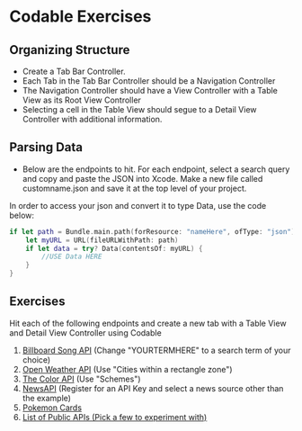 # Codable Exercises

## Organizing Structure

- Create a Tab Bar Controller.  
- Each Tab in the Tab Bar Controller should be a Navigation Controller
- The Navigation Controller should have a View Controller with a Table View as its Root View Controller
- Selecting a cell in the Table View should segue to a Detail View Controller with additional information.

## Parsing Data

- Below are the endpoints to hit.  For each endpoint, select a search query and copy and paste the JSON into Xcode.  Make a new file called customname.json and save it at the top level of your project.


In order to access your json and convert it to type Data, use the code below:

```swift
if let path = Bundle.main.path(forResource: "nameHere", ofType: "json") {
    let myURL = URL(fileURLWithPath: path)
    if let data = try? Data(contentsOf: myURL) {
		//USE Data HERE
    }
}
```


## Exercises

Hit each of the following endpoints and create a new tab with a Table View and Detail View Controller using Codable

1. [Billboard Song API](http://billboard.modulo.site/search/song?q=YOURTERMHERE) (Change "YOURTERMHERE" to a search term of your choice)
2. [Open Weather API](https://openweathermap.org/current) (Use "Cities within a rectangle zone")
3. [The Color API](http://www.thecolorapi.com/docs) (Use "Schemes")
4. [NewsAPI](https://newsapi.org/) (Register for an API Key and select a news source other than the example)
5. [Pokemon Cards](http://api.pokemontcg.io/v1/cards)
6. [List of Public APIs (Pick a few to experiment with)](https://github.com/toddmotto/public-apis)
